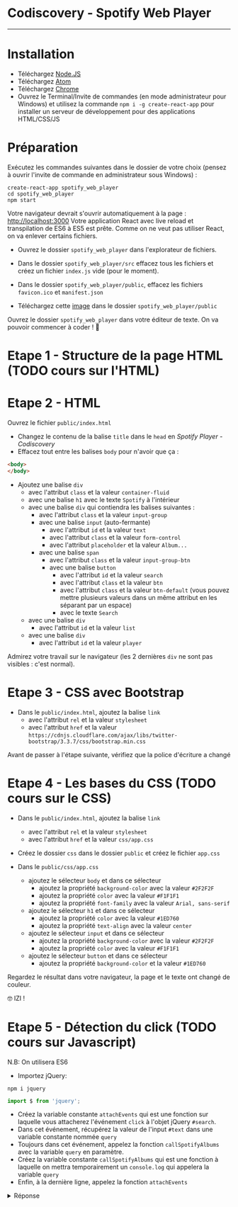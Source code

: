 # Codiscovery - Spotify Web Player

---

# Installation

- Téléchargez [Node.JS](https://nodejs.org/en/download/)
- Téléchargez [Atom](https://atom.io/)
- Téléchargez [Chrome](https://www.google.com/chrome/)
- Ouvrez le Terminal/Invite de commandes (en mode administrateur pour Windows) et utilisez la commande `npm i -g create-react-app` pour installer un serveur de développement pour des applications HTML/CSS/JS

# Préparation

Exécutez les commandes suivantes dans le dossier de votre choix (pensez à ouvrir l'invite de commande en administrateur sous Windows) :

```
create-react-app spotify_web_player
cd spotify_web_player
npm start
```

Votre navigateur devrait s'ouvrir automatiquement à la page : [http://localhost:3000](http://localhost:3000)
Votre application React avec live reload et transpilation de ES6 à ES5 est prête. Comme on ne veut pas utiliser React, on va enlever certains fichiers.

- Ouvrez le dossier `spotify_web_player` dans l'explorateur de fichiers.
- Dans le dossier `spotify_web_player/src` effacez tous les fichiers et créez un fichier `index.js` vide (pour le moment).
- Dans le dossier `spotify_web_player/public`, effacez les fichiers `favicon.ico` et `manifest.json`

- Téléchargez cette [image]() dans le dossier `spotify_web_player/public`

Ouvrez le dossier `spotify_web_player` dans votre éditeur de texte. On va pouvoir commencer à coder ! 🤗

# Etape 1 - Structure de la page HTML (TODO cours sur l'HTML)

# Etape 2 - HTML

Ouvrez le fichier `public/index.html`

- Changez le contenu de la balise `title` dans le `head` en *Spotify Player - Codiscovery*
- Effacez tout entre les balises `body` pour n'avoir que ça :

```html
<body>
</body>
```
- Ajoutez une balise `div`
  - avec l'attribut `class` et la valeur `container-fluid`
  - avec une balise `h1` avec le texte `Spotify` à l'intérieur
  - avec une balise `div` qui contiendra les balises suivantes :
    - avec l'attribut `class` et la valeur `input-group`
    - avec une balise `input` (auto-fermante)
      - avec l'attribut `id` et la valeur `text`
      - avec l'attribut `class` et la valeur `form-control`
      - avec l'attribut `placeholder` et la valeur `Album...`
    - avec une balise `span`
      - avec l'attribut `class` et la valeur `input-group-btn`
      - avec une balise `button`
        - avec l'attribut `id` et la valeur `search`
        - avec l'attribut `class` et la valeur `btn`
        - avec l'attribut `class` et la valeur `btn-default` (vous pouvez mettre plusieurs valeurs dans un même attribut en les séparant par un espace)
        - avec le texte `Search`
  - avec une balise `div`
    - avec l'attribut `id` et la valeur `list`
  - avec une balise `div`
    - avec l'attribut `id` et la valeur `player`

Admirez votre travail sur le navigateur (les 2 dernières `div` ne sont pas visibles : c'est normal).

# Etape 3 - CSS avec Bootstrap

- Dans le `public/index.html`, ajoutez la balise `link`
  - avec l'attribut `rel` et la valeur `stylesheet`
  - avec l'attribut `href` et la valeur `https://cdnjs.cloudflare.com/ajax/libs/twitter-bootstrap/3.3.7/css/bootstrap.min.css`

Avant de passer à l'étape suivante, vérifiez que la police d'écriture a changé


# Etape 4 - Les bases du CSS (TODO cours sur le CSS)

- Dans le `public/index.html`, ajoutez la balise `link`
  - avec l'attribut `rel` et la valeur `stylesheet`
  - avec l'attribut `href` et la valeur `css/app.css`
- Créez le dossier `css` dans le dossier `public` et créez le fichier `app.css`

- Dans le `public/css/app.css`
  - ajoutez le sélecteur `body` et dans ce sélecteur
    - ajoutez la propriété `background-color` avec la valeur `#2F2F2F`
    - ajoutez la propriété `color` avec la valeur `#F1F1F1`
    - ajoutez la propriété `font-family` avec la valeur `Arial, sans-serif`
  - ajoutez le sélecteur `h1` et dans ce sélecteur
    - ajoutez la propriété `color` avec la valeur `#1ED760`
    - ajoutez la propriété `text-align` avec la valeur `center`
  - ajoutez le sélecteur `input` et dans ce sélecteur
    - ajoutez la propriété `background-color` avec la valeur `#2F2F2F`
    - ajoutez la propriété `color` avec la valeur `#F1F1F1`
  - ajoutez le sélecteur `button` et dans ce sélecteur
    - ajoutez la propriété `background-color` et la valeur `#1ED760`

Regardez le résultat dans votre navigateur, la page et le texte ont changé de couleur.

🤓 IZI !

# Etape 5 - Détection du click (TODO cours sur Javascript)

N.B: On utilisera ES6

- Importez jQuery:

```
npm i jquery
```

```js
import $ from 'jquery';
```

- Créez la variable constante `attachEvents` qui est une fonction sur laquelle vous attacherez l'événement `click` à l'objet jQuery `#search`.
- Dans cet événement, récupérez la valeur de l'input `#text` dans une variable constante nommée `query`
- Toujours dans cet événement, appelez la fonction `callSpotifyAlbums` avec la variable `query` en paramètre.
- Créez la variable constante `callSpotifyAlbums` qui est une fonction à laquelle on mettra temporairement un `console.log` qui appelera la variable `query`
- Enfin, à la dernière ligne, appelez la fonction `attachEvents`

<details>
<summary>Réponse</summary>
```js
const attachEvents = () => {
  $('#search').click(() => {
    const query = $('#text').val();
    callSpotifyAlbums(query);
  });
};

const callSpotifyAlbums = (query) => {
  console.log('>> #callSpotifyAlbums query', query);
};

attachEvents();
```
</details>

Avant de passer à l'étape suivante, tapez un texte, cliquez sur le bouton "Search" et vérifiez que la `query` apparaît dans la console JavaScript de Chrome.

N.B: Pour ouvrir la console: `View > Developer > JavaScript console`

# Etape 6 - Appel à l'API (TODO cours sur les objets et lecture d'API/JSON)

- Créez un appel à la méthode `ajax` de jQuery qui a pour paramètre un objet.

```js
const callSpotifyAlbums = (query) => {
  $.ajax({
    // ...
  });
};
```

- Ajoutez la clé `url` avec pour valeur une chaîne de caractère : `https://api.spotify.com/v1/search`
- Ajoutez la clé `data` qui aura pour valeur, un autre objet :
  - qui aura pour clé `type` de valeur `album` (chaîne de caractère)
  - et une autre clé `q` de valeur `query` (la variable)
- Ajoutez la clé `success` avec pour valeur une fonction qui aura pour paramètre `response` qui contiendra la réponse du serveur Spotify
  - ajoutez un `console.log` qui appelera la variable `response`

N.B: Les appels à une API en JavaScript sont asynchrones. C'est à dire que la réponse ne suit pas la logique de lisibilité du code. Dans notre exemple, on récupère la réponse du serveur distant dans la fonction de clé `success`

Avant de passer à l'étape suivante, vérifiez que vous affichez bien le message de votre `console.log`

# Etape 7 - Faire une boucle (TODO cours sur les boucles `forEach`)

- Dans la fonction qui récupère réponse du serveur, créez une variable `items` qui a pour valeur `response.albums.items`. Le but est uniquement de simplifier la lecture et l'écriture des lignes suivantes pour éviter d'écrire `response.albums.items`.
- Faites une boucle `forEach` sur la variable `items`
- Dans la fonction de cette boucle qui aura pour paramètre la variable `item` (au singulier) appelez la div `#list` avec jQuery et ajoutez temporairement une balise `p` qui contiendra le titre de l'album que l'on récupère avec la variable `item.name`. Utilisez la méthode `append` pour ajouter un élément à un autre.  

# Etape 8 - La puissance du template

- Dans le fichier `public/index.html`,  

# Etape 9 - Let the music play



# Etape 10 - Gérer les exceptions (TODO cours sur les conditions) (TODO certains titre sont `null` et renvoient une erreur)

# Etape 11 - Avec un peu d'`id` et de `class`, on a beaucoup de `style`


# Bonus 1 - Police d'écriture

- Nunito

# Bonus 2 - Template du player

# Master Bonus - Lister les titres d'un album
